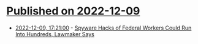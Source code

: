 # [Published on 2022-12-09](index.md)

* [2022-12-09, 17:21:00](https://news.slashdot.org/story/22/12/09/1619201/spyware-hacks-of-federal-workers-could-run-into-hundreds-lawmaker-says?utm_source=rss1.0mainlinkanon&utm_medium=feed) - [Spyware Hacks of Federal Workers Could Run Into Hundreds, Lawmaker Says](https://news.slashdot.org/story/22/12/09/1619201/spyware-hacks-of-federal-workers-could-run-into-hundreds-lawmaker-says?utm_source=rss1.0mainlinkanon&utm_medium=feed)
